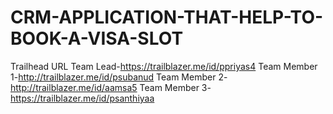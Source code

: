 # CRM-APPLICATION-THAT-HELP-TO-BOOK-A-VISA-SLOT
Trailhead URL
Team Lead-https://trailblazer.me/id/ppriyas4
Team Member 1-http://trailblazer.me/id/psubanud
Team Member 2-http://trailblazer.me/id/aamsa5
Team Member 3-https://trailblazer.me/id/psanthiyaa
